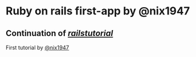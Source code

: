 # Ruby on rails first-app by @nix1947
## Continuation of [*railstutorial*](http://railstutorial.org/)

First tutorial by [@nix1947](http://surfer2047.github.io)

